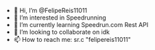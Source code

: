 - 👋 Hi, I’m @FelipeReis11011
- 👀 I’m interested in Speedrunning
- 🌱 I’m currently learning Speedrun.com Rest API
- 💞️ I’m looking to collaborate on idk
- 📫 How to reach me: sr.c "felipereis11011"
